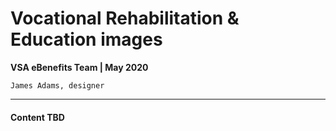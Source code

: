 # Vocational Rehabilitation & Education images
**VSA eBenefits Team | May 2020**

`James Adams, designer`

---

#### Content TBD
